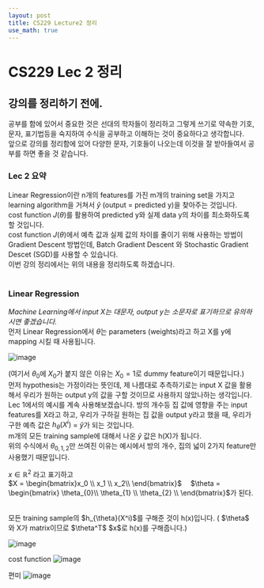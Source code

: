 ```yaml
---
layout: post
title: CS229 Lecture2 정리
use_math: true
---
```

<script type="text/javascript" src="http://cdn.mathjax.org/mathjax/latest/MathJax.js?config=default"></script>

# CS229 Lec 2 정리 
## __강의를 정리하기 전에.__
공부를 함에 있어서 중요한 것은 선대의 학자들이 정리하고 그렇게 쓰기로 약속한 기호, 문자, 표기법등을 숙지하여 수식을 공부하고 이해하는 것이 중요하다고 생각합니다.<br/>
앞으로 강의를 정리함에 있어 다양한 문자, 기호들이 나오는데 이것을 잘 받아들여서 공부를 하면 좋을 것 같습니다.<br/>


### __Lec 2 요약__
Linear Regression이란 n개의 features를 가진 m개의 training set을 가지고 learning algorithm을 거쳐서 $\hat{y}$ (output = predicted y)을 찾아주는 것입니다.<br/>
cost function $J(\theta)$를 활용하여 predicted y와 실제 data y의 차이를 최소화하도록 할 것입니다.<br/>
cost function $J(\theta)$에서 예측 값과 실제 값의 차이를 줄이기 위해 사용하는 방법이 Gradient Descent 방법인데, Batch Gradient Descent 와 Stochastic Gradient Descet (SGD)를 사용할 수 있습니다.<br/>
이번 강의 정리에서는 위의 내용을 정리하도록 하겠습니다.<br/>
<br/>

### __Linear Regression__
*Machine Learning에서 input X는 대문자, output y는 소문자로 표기하므로 유의하시면 좋겠습니다.*<br/>
먼저 Linear Regression에서 $\theta$는 parameters (weights)라고 하고 X를 y에 mapping 시킬 때 사용됩니다.<br/>

![image](https://user-images.githubusercontent.com/76681022/213342099-327cba06-f26c-4ac5-9b0a-3881669a09a9.png)

(여기서 $\theta_{0}$에 $X_{0}$가 붙지 않은 이유는 $X_{0} = 1$로 dummy feature이기 때문입니다.)<br/>
먼저 hypothesis는 가정이라는 뜻인데, 제 나름대로 추측하기로는 input X 값을 활용해서 우리가 원하는 output y의 값을 구할 것이므로 사용하지 않았나하는 생각입니다.<br/>
Lec 1에서의 예시를 계속 사용해보겠습니다. 방의 개수등 집 값에 영향을 주는 input features를 X라고 하고, 우리가 구하길 원하는 집 값을 output y라고 했을 때, 우리가 구한 예측 값은 $h_{\theta}(X^i)$ = $\hat{y}$가 되는 것입니다.<br/>
m개의 모든 training sample에 대해서 나온 $\hat{y}$ 값은 h(X)가 됩니다.<br/>
위의 수식에서 $\theta_{0,1,2}$만 쓰여진 이유는 예시에서 방의 개수, 집의 넓이 2가지 feature만 사용했기 때문입니다.<br/>

$x \in \mathbb{R}^2$ 라고 표기하고 <br/>
$X = \begin{bmatrix}x_0 \\ x_1 \\ x_2\\ \end{bmatrix}$&emsp;
$\theta = \begin{bmatrix} \theta_{0}\\ \theta_{1} \\ \theta_{2} \\ \end{bmatrix}$가 된다. <br/>

<br/>
모든 training sample의 $h_{\theta}(X^i)$를 구해준 것이 h(x)입니다.
( $\theta$ 와 X가 matrix이므로 $\theta^T$ $x$로 h(x)를 구해줍니다.) 
<br/>

![image](https://user-images.githubusercontent.com/76681022/213342122-7b3d149c-42fd-438e-9375-af3a364d0c34.png)

cost function
![image](https://user-images.githubusercontent.com/76681022/213342140-f98f7701-e565-4448-ac37-d78f6da5a81b.png)

편미
![image](https://user-images.githubusercontent.com/76681022/213342195-996eaac0-a147-4faf-9f05-6a5c68b07065.png)










